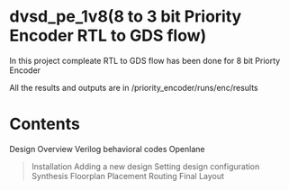 # dvsd_pe_1v8(8 to 3 bit Priority Encoder RTL to GDS flow) 
In this project compleate RTL to GDS flow has been done for 8 bit Priorty Encoder

All the results and outputs are in /priority_encoder/runs/enc/results 
# Contents
Design Overview
Verilog behavioral codes 
Openlane
> Installation
> Adding a new design
> Setting design configuration
> Synthesis
> Floorplan
> Placement
> Routing
> Final Layout 


 
